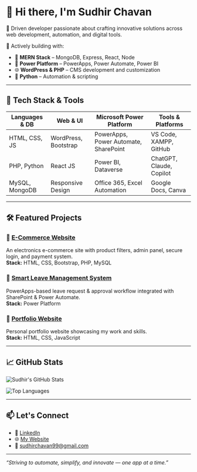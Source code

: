 # 👋 Hi there, I'm Sudhir Chavan

🎯 Driven developer passionate about crafting innovative solutions across web development, automation, and digital tools.

🚀 Actively building with:
- 🔷 **MERN Stack** – MongoDB, Express, React, Node
- 🧩 **Power Platform** – PowerApps, Power Automate, Power BI
- 🌐 **WordPress & PHP** – CMS development and customization
- 🐍 **Python** – Automation & scripting

---

## 🔧 Tech Stack & Tools

| Languages & DB | Web & UI         | Microsoft Power Platform         | Tools & Platforms        |
|----------------|------------------|----------------------------------|--------------------------|
| HTML, CSS, JS  | WordPress, Bootstrap | PowerApps, Power Automate, SharePoint | VS Code, XAMPP, GitHub |
| PHP, Python    | React JS         | Power BI, Dataverse              | ChatGPT, Claude, Copilot |
| MySQL, MongoDB | Responsive Design | Office 365, Excel Automation     | Google Docs, Canva       |

---

## 🛠️ Featured Projects

### 🔹 [E-Commerce Website](https://github.com/sudhirchavan99/ecommerce-website)
An electronics e-commerce site with product filters, admin panel, secure login, and payment system.  
**Stack:** HTML, CSS, Bootstrap, PHP, MySQL

### 🔹 [Smart Leave Management System](https://github.com/sudhirchavan99/powerapps-leave-system)
PowerApps-based leave request & approval workflow integrated with SharePoint & Power Automate.  
**Stack:** Power Platform

### 🔹 [Portfolio Website](https://sudhirchavan99.github.io/mywebsite/)
Personal portfolio website showcasing my work and skills.  
**Stack:** HTML, CSS, JavaScript

---

## 📈 GitHub Stats

![Sudhir's GitHub Stats](https://github-readme-stats.vercel.app/api?username=sudhirchavan99&show_icons=true&theme=radical)

![Top Languages](https://github-readme-stats.vercel.app/api/top-langs/?username=sudhirchavan99&layout=compact&theme=radical)

---

## 📫 Let's Connect

- 🔗 [LinkedIn](https://www.linkedin.com/in/sudhir-chavan-71a734117/)
- 🌐 [My Website](https://sudhirchavan99.github.io/mywebsite/)
- 📧 sudhirchavan99@gmail.com

---
*“Striving to automate, simplify, and innovate — one app at a time.”*
